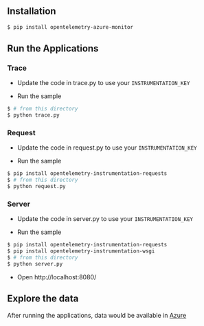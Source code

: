 
## Installation

```sh
$ pip install opentelemetry-azure-monitor
```

## Run the Applications

### Trace

* Update the code in trace.py to use your `INSTRUMENTATION_KEY`

* Run the sample

```sh
$ # from this directory
$ python trace.py
```

### Request

* Update the code in request.py to use your `INSTRUMENTATION_KEY`

* Run the sample

```sh
$ pip install opentelemetry-instrumentation-requests
$ # from this directory
$ python request.py
```

### Server

* Update the code in server.py to use your `INSTRUMENTATION_KEY`

* Run the sample

```sh
$ pip install opentelemetry-instrumentation-requests
$ pip install opentelemetry-instrumentation-wsgi
$ # from this directory
$ python server.py
```

* Open http://localhost:8080/ 


## Explore the data

After running the applications, data would be available in [Azure](
https://docs.microsoft.com/azure/azure-monitor/app/app-insights-overview#where-do-i-see-my-telemetry)
